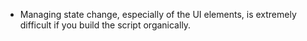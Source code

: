 - Managing state change, especially of the UI elements, is extremely difficult if you build the script organically.